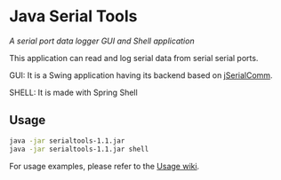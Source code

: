 # Java Serial Tools

_A serial port data logger GUI and Shell application_


This application can read and log serial data from serial serial ports.

GUI: It is a Swing application having its backend based on [jSerialComm](https://github.com/Fazecast/jSerialComm).

SHELL: It is made with Spring Shell 
## Usage

```bash
java -jar serialtools-1.1.jar
java -jar serialtools-1.1.jar shell
```


For usage examples, please refer to the [Usage wiki](https://www.thingsconnected.io/java-serial-tools).
